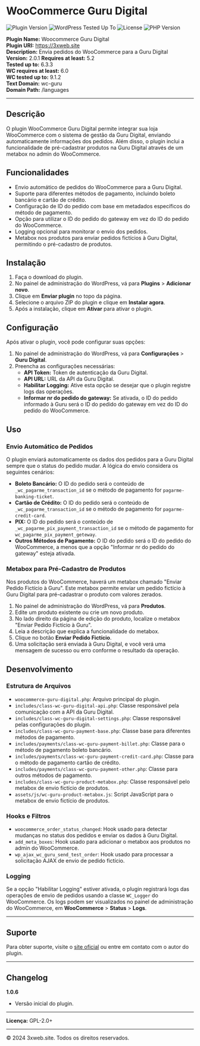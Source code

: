 # WooCommerce Guru Digital

![Plugin Version](https://img.shields.io/badge/version-2.0.0-blue)
![WordPress Tested Up To](https://img.shields.io/badge/tested%20up%20to-6.3.3-blue)
![License](https://img.shields.io/badge/license-GPL--2.0%2B-blue)
![PHP Version](https://img.shields.io/badge/php-%3E%3D%207.2-blue)

**Plugin Name:** Woocommerce Guru Digital  
**Plugin URI:** https://3xweb.site  
**Description:** Envia pedidos do WooCommerce para a Guru Digital  
**Version:** 2.0.1
**Requires at least:** 5.2  
**Tested up to:** 6.3.3  
**WC requires at least:** 6.0  
**WC tested up to:** 9.1.2  
**Text Domain:** wc-guru  
**Domain Path:** /languages  

---

## Descrição

O plugin WooCommerce Guru Digital permite integrar sua loja WooCommerce com o sistema de gestão da Guru Digital, enviando automaticamente informações dos pedidos. Além disso, o plugin inclui a funcionalidade de pré-cadastrar produtos na Guru Digital através de um metabox no admin do WooCommerce.

## Funcionalidades

- Envio automático de pedidos do WooCommerce para a Guru Digital.
- Suporte para diferentes métodos de pagamento, incluindo boleto bancário e cartão de crédito.
- Configuração de ID do pedido com base em metadados específicos do método de pagamento.
- Opção para utilizar o ID do pedido do gateway em vez do ID do pedido do WooCommerce.
- Logging opcional para monitorar o envio dos pedidos.
- Metabox nos produtos para enviar pedidos fictícios à Guru Digital, permitindo o pré-cadastro de produtos.

## Instalação

1. Faça o download do plugin.
2. No painel de administração do WordPress, vá para **Plugins** > **Adicionar novo**.
3. Clique em **Enviar plugin** no topo da página.
4. Selecione o arquivo ZIP do plugin e clique em **Instalar agora**.
5. Após a instalação, clique em **Ativar** para ativar o plugin.

## Configuração

Após ativar o plugin, você pode configurar suas opções:

1. No painel de administração do WordPress, vá para **Configurações** > **Guru Digital**.
2. Preencha as configurações necessárias:
   - **API Token:** Token de autenticação da Guru Digital.
   - **API URL:** URL da API da Guru Digital.
   - **Habilitar Logging:** Ative esta opção se desejar que o plugin registre logs das operações.
   - **Informar nr do pedido do gateway:** Se ativada, o ID do pedido informado à Guru será o ID do pedido do gateway em vez do ID do pedido do WooCommerce.

## Uso

### Envio Automático de Pedidos

O plugin enviará automaticamente os dados dos pedidos para a Guru Digital sempre que o status do pedido mudar. A lógica do envio considera os seguintes cenários:

- **Boleto Bancário:** O ID do pedido será o conteúdo de `_wc_pagarme_transaction_id` se o método de pagamento for `pagarme-banking-ticket`.
- **Cartão de Crédito:** O ID do pedido será o conteúdo de `_wc_pagarme_transaction_id` se o método de pagamento for `pagarme-credit-card`.
- **PIX:** O ID do pedido será o conteúdo de `_wc_pagarme_pix_payment_transaction_id` se o método de pagamento for `wc_pagarme_pix_payment_geteway`.
- **Outros Métodos de Pagamento:** O ID do pedido será o ID do pedido do WooCommerce, a menos que a opção "Informar nr do pedido do gateway" esteja ativada.

### Metabox para Pré-Cadastro de Produtos

Nos produtos do WooCommerce, haverá um metabox chamado "Enviar Pedido Fictício à Guru". Este metabox permite enviar um pedido fictício à Guru Digital para pré-cadastrar o produto com valores zerados. 

1. No painel de administração do WordPress, vá para **Produtos**.
2. Edite um produto existente ou crie um novo produto.
3. No lado direito da página de edição do produto, localize o metabox "Enviar Pedido Fictício à Guru".
4. Leia a descrição que explica a funcionalidade do metabox.
5. Clique no botão **Enviar Pedido Fictício**.
6. Uma solicitação será enviada à Guru Digital, e você verá uma mensagem de sucesso ou erro conforme o resultado da operação.

## Desenvolvimento

### Estrutura de Arquivos

- `woocommerce-guru-digital.php`: Arquivo principal do plugin.
- `includes/class-wc-guru-digital-api.php`: Classe responsável pela comunicação com a API da Guru Digital.
- `includes/class-wc-guru-digital-settings.php`: Classe responsável pelas configurações do plugin.
- `includes/class-wc-guru-payment-base.php`: Classe base para diferentes métodos de pagamento.
- `includes/payments/class-wc-guru-payment-billet.php`: Classe para o método de pagamento boleto bancário.
- `includes/payments/class-wc-guru-payment-credit-card.php`: Classe para o método de pagamento cartão de crédito.
- `includes/payments/class-wc-guru-payment-other.php`: Classe para outros métodos de pagamento.
- `includes/class-wc-guru-product-metabox.php`: Classe responsável pelo metabox de envio fictício de produtos.
- `assets/js/wc-guru-product-metabox.js`: Script JavaScript para o metabox de envio fictício de produtos.

### Hooks e Filtros

- `woocommerce_order_status_changed`: Hook usado para detectar mudanças no status dos pedidos e enviar os dados à Guru Digital.
- `add_meta_boxes`: Hook usado para adicionar o metabox aos produtos no admin do WooCommerce.
- `wp_ajax_wc_guru_send_test_order`: Hook usado para processar a solicitação AJAX de envio de pedido fictício.

### Logging

Se a opção "Habilitar Logging" estiver ativada, o plugin registrará logs das operações de envio de pedidos usando a classe `WC_Logger` do WooCommerce. Os logs podem ser visualizados no painel de administração do WooCommerce, em **WooCommerce** > **Status** > **Logs**.

---

## Suporte

Para obter suporte, visite o [site oficial](https://3xweb.site) ou entre em contato com o autor do plugin.

---

## Changelog

**1.0.6**
- Versão inicial do plugin.

---

**Licença:** GPL-2.0+

---

© 2024 3xweb.site. Todos os direitos reservados.
